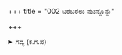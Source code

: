 +++
title = "002 ಬರಬರಲು ಮುನ್ದೊನ್ದು"

+++

<details><summary>ಗದ್ಯ (ಕ.ಗ.ಪ) </summary>

2. ಅವನು ಮುಂದೆ ಬರಲು ಒಂದು ಕಾಡಿನಲ್ಲಿ ಅನೇಕ ವಿಧವಾದ ಪಕ್ಷಿ ಪ್ರಾಣಿಗಳು, ಚಿಗುರಿದ ಹೂಗಳ ಮೇಲೆ ಕುಳಿತ ಮರಿದುಂಬಿಗಳು,  ಫಲಪುಷ್ಪಗಳನ್ನು ಕೊಡುವ ಅನೇಕ ಮರಗಳು ಮುಂತಾದವುಗಳು ಕಂಗೊಳಿಸುತ್ತಿದ್ದವು.
</details>
